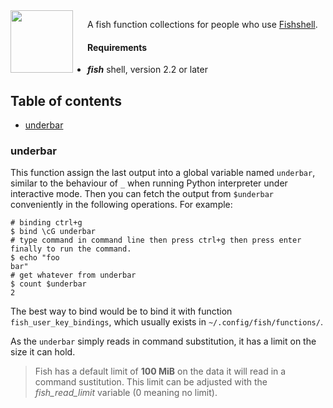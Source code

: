 <img src="https://cdn.rawgit.com/oh-my-fish/oh-my-fish/e4f1c2e0219a17e2c748b824004c8d0b38055c16/docs/logo.svg" align="left" width="100px" height="100px"/>
<img align="left" width="0" height="100px" hspace="10"/>

A fish function collections for people who use <a href="http://fishshell.com">Fishshell</a>.

#### Requirements
- ***fish*** shell, version 2.2 or later


## Table of contents
* [underbar](#underbar)

### underbar
This function assign the last output into a global variable named `underbar`, similar to the behaviour of `_` when running Python interpreter under interactive mode.
Then you can fetch the output from `$underbar` conveniently in the following operations. 
For example:
```fish
# binding ctrl+g 
$ bind \cG underbar
# type command in command line then press ctrl+g then press enter finally to run the command.
$ echo "foo 
bar"
# get whatever from underbar
$ count $underbar
2
```
The best way to bind would be to bind it with function `fish_user_key_bindings`, which usually exists in `~/.config/fish/functions/`.

As the `underbar` simply reads in command substitution, it has a limit on the size it can hold.
> Fish has a default limit of **100 MiB** on the data it will read in a command sustitution.
> This limit can be adjusted with the *fish_read_limit* variable (0 meaning no limit).